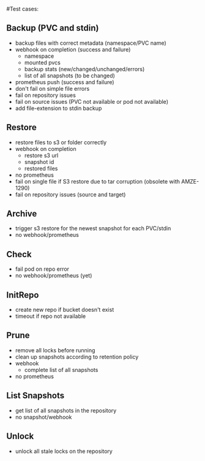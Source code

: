 #Test cases:

## Backup (PVC and stdin)
* backup files with correct metadata (namespace/PVC name)
* webhook on completion (success and failure)
  * namespace
  * mounted pvcs
  * backup stats (new/changed/unchanged/errors)
  * list of all snapshots (to be changed)
* prometheus push (success and failure)
* don't fail on simple file errors
* fail on repository issues
* fail on source issues (PVC not available or pod not available)
* add file-extension to stdin backup
## Restore
* restore files to s3 or folder correctly
* webhook on completion
  * restore s3 url
  * snapshot id
  * restored files
* no prometheus
* fail on single file if S3 restore due to tar corruption (obsolete with AMZE-1290)
* fail on repository issues (source and target)
## Archive
* trigger s3 restore for the newest snapshot for each PVC/stdin
* no webhook/prometheus
## Check
* fail pod on repo error
* no webhook/prometheus (yet)
## InitRepo
* create new repo if bucket doesn't exist
* timeout if repo not available
## Prune
* remove all locks before running
* clean up snapshots according to retention policy
* webhook
  * complete list of all snapshots
* no prometheus
## List Snapshots
* get list of all snapshots in the repository
* no snapshot/webhook
## Unlock
* unlock all stale locks on the repository
